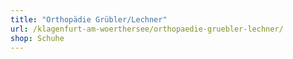 ```yaml
---
title: "Orthopädie Grübler/Lechner"
url: /klagenfurt-am-woerthersee/orthopaedie-gruebler-lechner/
shop: Schuhe
---
```

